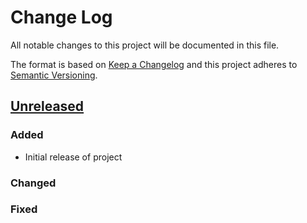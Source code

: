 # Change Log
All notable changes to this project will be documented in this file.

The format is based on [Keep a Changelog](http://keepachangelog.com/)
and this project adheres to [Semantic Versioning](http://semver.org/).

## [Unreleased]
### Added
- Initial release of project
### Changed
### Fixed


[Unreleased]: https://github.com/olivierlacan/keep-a-changelog/compare/v0.0.0...HEAD

